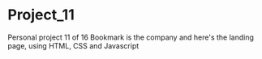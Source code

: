 # Project_11
Personal project 11 of 16
Bookmark is the company and here's the landing page, 
using HTML, CSS and Javascript
